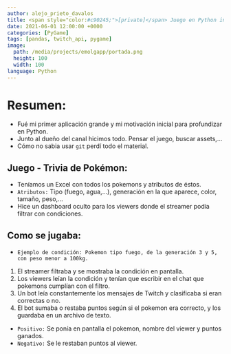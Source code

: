 ```yaml
---
author: alejo_prieto_davalos
title: <span style="color:#c90245;">[private]</span> Juego en Python interactivo con el chat de Twitch para canal de streaming
date: 2021-06-01 12:00:00 +0000
categories: [PyGame]
tags: [pandas, twitch_api, pygame]
image:
  path: /media/projects/emolgapp/portada.png
  height: 100
  width: 100
language: Python
---
```


# Resumen:
- Fué mi primer aplicación grande y mi motivación inicial para profundizar en Python.
- Junto al dueño del canal hicimos todo. Pensar el juego, buscar assets,...
- Cómo no sabia usar `git` perdí todo el material.


## Juego - Trivia de Pokémon:
- Teníamos un Excel con todos los pokemons y atributos de éstos.
- `Atributos:` Tipo (fuego, agua,...), generación en la que aparece, color, tamaño, peso,...
- Hice un dashboard oculto para los viewers donde el streamer podía filtrar con condiciones.


## Como se jugaba:
- `Ejemplo de condición: Pokemon tipo fuego, de la generación 3 y 5, con peso menor a 100kg.`
1. El streamer filtraba y se mostraba la condición en pantalla.
2. Los viewers leían la condición y tenían que escribir en el chat que pokemons cumplían con el filtro.
3. Un bot leía constantemente los mensajes de Twitch y clasificaba si eran correctas o no.
4. El bot sumaba o restaba puntos según si el pokemon era correcto, y los guardaba en un archivo de texto.
- `Positivo:` Se ponía en pantalla el pokemon, nombre del viewer y puntos ganados.
- `Negativo:` Se le restaban puntos al viewer.
